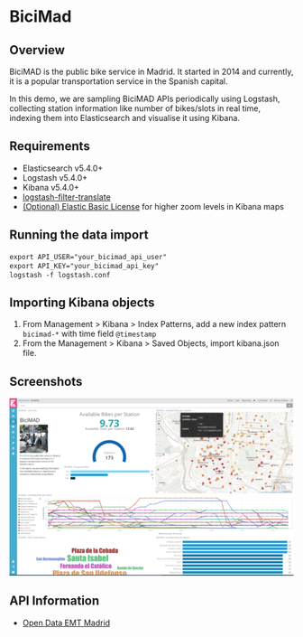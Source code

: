 # BiciMad

## Overview

BiciMAD is the public bike service in Madrid. It started in 2014 and currently, it is a popular transportation service in the Spanish capital.

In this demo, we are sampling BiciMAD APIs periodically using Logstash, collecting station information like number of bikes/slots in real time, indexing them into Elasticsearch and visualise it using Kibana.


## Requirements

- Elasticsearch v5.4.0+
- Logstash v5.4.0+
- Kibana v5.4.0+
- [logstash-filter-translate](https://www.elastic.co/guide/en/logstash/5.4/plugins-filters-translate.html)
- [(Optional) Elastic Basic License](https://www.elastic.co/subscriptions) for higher zoom levels in Kibana maps


## Running the data import
```
export API_USER="your_bicimad_api_user"
export API_KEY="your_bicimad_api_key"
logstash -f logstash.conf
```

## Importing Kibana objects

1. From Management > Kibana > Index Patterns, add a new index pattern `bicimad-*` with time field `@timestamp`
2. From the Management > Kibana > Saved Objects, import kibana.json file.


## Screenshots

![Kibana](https://github.com/mcascallares/bicimad-elastic/blob/master/screenshots/kibana.png)

## API Information

- [Open Data EMT Madrid](http://opendata.emtmadrid.es/getdoc/2f7fdbf1-f849-4357-9778-cbd5c4ebc27c/default.aspx)
